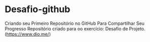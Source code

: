 # Desafio-github
Criando seu Primeiro Repositório no GitHub Para Compartilhar Seu Progresso
Repositório criado para oo exercício: Desafio de Projeto.
(https://www.dio.me/)
